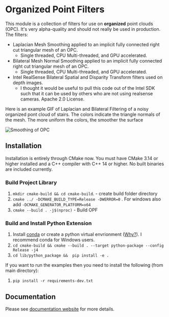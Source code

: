 # Organized Point Filters

This module is a collection of filters for use on **organized** point clouds (OPC).  It's very alpha-quality and should not really be used in production.  The filters:

* Laplacian Mesh Smoothing applied to an implicit fully connected right cut triangular mesh of an OPC.
    * Single threaded, CPU Multi-threaded, and GPU accelerated.
* Bilateral Mesh Normal Smoothing applied to an implicit fully connected right cut triangular mesh of an OPC.
    * Single threaded, CPU Multi-threaded, and GPU accelerated.
* Intel RealSense Bilateral Spatial and Disparity Transform filters used on depth images.
    * I thought it would be useful to pull this code out of the Intel SDK such that it can be used by others who are not using realsense cameras. Apache 2.0 License.

Here is an example GIF of Laplacian and Bilateral Filtering of a noisy organized pont cloud of stairs. The colors indicate the triangle normals of the mesh. The more uniform the colors, the smoother the surface

![Smoothing of OPC](https://jeremybyu.github.io/OrganizedPointFilters/_static/smoothing_example.gif)


## Installation

Installation is entirely through CMake now. You must have CMake 3.14 or higher installed and a C++ compiler with C++ 14 or higher. No built binaries are included currently.

### Build Project Library

1. `mkdir cmake-build && cd cmake-build`. - create build folder directory 
2. `cmake ../ -DCMAKE_BUILD_TYPE=Release -DWERROR=0` . For windows also add `-DCMAKE_GENERATOR_PLATFORM=x64` 
3. `cmake --build . -j$(nproc)`  - Build OPF

### Build and Install Python Extension

1. Install [conda](https://conda.io/projects/conda/en/latest/) or create a python virtual envrionment ([Why?](https://medium.freecodecamp.org/why-you-need-python-environments-and-how-to-manage-them-with-conda-85f155f4353c)). I recommend conda for Windows users.
2. `cd cmake-build && cmake --build . --target python-package --config Release -j4` 
3. `cd lib/python_package &&  pip install -e .`

If you want to run the examples then you need to install the following (from main directory):

1. `pip install -r requirements-dev.txt` 

## Documentation

Please see [documentation website](https://jeremybyu.github.io/OrganizedPointFilters/) for more details.





